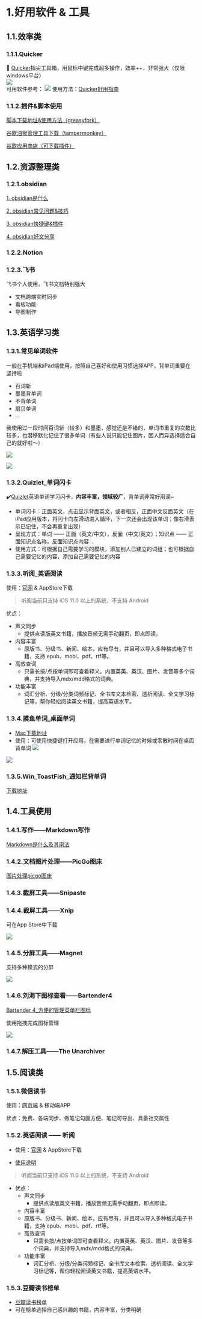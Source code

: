 # 1.好用软件 & 工具
## 1.1.效率类
### 1.1.1.Quicker
🔧 [Quicker](https://getquicker.net/)指尖工具箱，用鼠标中键完成超多操作，效率++，非常强大（仅限windows平台）<br>
![](https://hcx-blog-images.oss-cn-chengdu.aliyuncs.com/images/20220224231039.png)<br>
可用软件参考：
![](https://hcx-blog-images.oss-cn-chengdu.aliyuncs.com/images/20220224231107.png)
使用方法：[Quicker好用指南](https://hcx-blog-images.oss-cn-chengdu.aliyuncs.com/files/Quicker%E5%A5%BD%E7%94%A8%E6%8C%87%E5%8D%97.pdf)

### 1.1.2.插件&脚本使用
[脚本下载地址&使用方法（greasyfork）]( https://greasyfork.org/zh-CN)

[谷歌油猴管理工具下载（tampermonkey）](https://chrome.google.com/webstore/detail/tampermonkey/dhdgffkkebhmkfjojejmpbldmpobfkfo)

[谷歌应用商店（可下载插件）](https://chrome.google.com/webstore/category/extensions?utm_source=chrome-ntp-icon)

## 1.2.资源整理类
### 1.2.1.obsidian
[1. obsidian是什么](../obsidian/README.md)

[2. obsidian常见问题&技巧](../obsidian/FAQ.md)

[3. obsidian快捷键&插件](../obsidian/shortcut&plugin.md)

[4. obsidian好文分享](../obsidian/qualityAbstracts.md)
### 1.2.2.Notion
### 1.2.3.飞书
飞书个人使用，飞书文档特别强大
- 文档跨端实时同步
- 看板功能
- 导图制作

## 1.3.英语学习类
### 1.3.1.常见单词软件
一般在手机端和iPad端使用，按照自己喜好和使用习惯选择APP，背单词重要在坚持啦
- 百词斩
- 墨墨背单词
- 不背单词
- 扇贝单词
- ...

我使用过一段时间百词斩（较多）和墨墨，感觉还是不错的，单词书重复的次数比较多，也潜移默化记住了很多单词（有些人说只能记住图片，因人而异选择适合自己的就好啦～）

![](https://hcx-blog-images.oss-cn-chengdu.aliyuncs.com/images/20220307210121.png)

![](https://hcx-blog-images.oss-cn-chengdu.aliyuncs.com/images/20220307210048.png)


### 1.3.2.Quizlet_单词闪卡
✔️[Quizlet](https://quizlet.com/latest)英语单词学习闪卡，**内容丰富，领域较广**，背单词非常好用滴~
- 单词闪卡：正面英文，点击显示背面英文，或者相反，正面中文反面英文（在iPad应用版本，将闪卡向左滑动进入循环，下一次还会出现该单词；像右滑表示已记住，不会再重复出现）
- 呈现方式：单词 —— 正面（英文/中文），反面（中文/英文）；知识点 —— 正面知识点名称，反面知识点内容... 
- 使用方式：可根据自己需要学习的模块，添加别人已建立的词组；也可根据自己需要记忆的内容，添加自己需要记忆的内容

### 1.3.3.听阅_英语阅读
使用：[官网](https://eareyereading.com/) & AppStore下载
> 听阅当前只支持 iOS 11.0 以上的系统，不支持 Android

优点：
- 声文同步
    - 提供点读版英文书籍，播放音频无需手动翻页，即点即读。
- 内容丰富
   - 原版书、分级书、新闻、绘本，应有尽有，并且可以导入多种格式电子书籍，支持 epub、mobi、pdf、rtf等。
- 高效查词
    - 只需长按/点按单词即可查看释义。内置英英、英汉、图片、发音等多个词典，并支持导入mdx/mdd格式的词典。
- 功能丰富
    - 词汇分析、分级/分类词频标记、全书库文本检索、透析阅读、全文学习标记等，帮你轻松阅读英文书籍，提高英语水平。

### 1.3.4.摸鱼单词_桌面单词
- [Mac下载地址](https://apps.apple.com/cn/app/id1488909953?mt=12)
- 使用：可使用快捷键打开应用，在需要进行单词记忆的时候或零散时间在桌面背单词
![](https://hcx-blog-images.oss-cn-chengdu.aliyuncs.com/images/20220307210854.png)

![](https://hcx-blog-images.oss-cn-chengdu.aliyuncs.com/images/20220307210956.png)

### 1.3.5.Win_ToastFish_通知栏背单词
[下载地址](https://github.com/Uahh/ToastFish)




## 1.4.工具使用
### 1.4.1.写作——Markdown写作
[Markdown是什么及其用法](../obsidian/markdown.md)

### 1.4.2.文档图片处理——PicGo图床
[图片处理picgo图床](../obsidian/FAQ.md#图片处理picgo图床)

### 1.4.3.截屏工具——Snipaste

### 1.4.4.截屏工具——Xnip
可在App Store中下载

![](https://hand-practice.oss-cn-chengdu.aliyuncs.com/images/20220812132253.png)

### 1.4.5.分屏工具——Magnet
支持多种模式的分屏

![](https://hand-practice.oss-cn-chengdu.aliyuncs.com/images/20220812133145.png)

### 1.4.6.刘海下图标查看——Bartender4
[Bartender 4_方便的管理菜单栏图标](https://macwk.com/soft/bartender-4)

使用拖拽完成图标管理

![](https://hcx-blog-images.oss-cn-chengdu.aliyuncs.com/images/20220801202627.png)

### 1.4.7.解压工具——The Unarchiver


## 1.5.阅读类
### 1.5.1.微信读书
使用：[网页端](https://weread.qq.com/) & 移动端APP

优点：免费、各端同步、做笔记勾画方便、笔记可导出、具备社交属性

### 1.5.2.英语阅读 —— 听阅
- 使用：[官网](https://eareyereading.com/) & AppStore下载

- [使用说明](https://eareyereading.com/help/)
> 听阅当前只支持 iOS 11.0 以上的系统，不支持 Android

- 优点：
    - 声文同步
        - 提供点读版英文书籍，播放音频无需手动翻页，即点即读。
    - 内容丰富
    - 原版书、分级书、新闻、绘本，应有尽有，并且可以导入多种格式电子书籍，支持 epub、mobi、pdf、rtf等。
    - 高效查词
        - 只需长按/点按单词即可查看释义。内置英英、英汉、图片、发音等多个词典，并支持导入mdx/mdd格式的词典。
    - 功能丰富
        - 词汇分析、分级/分类词频标记、全书库文本检索、透析阅读、全文学习标记等，帮你轻松阅读英文书籍，提高英语水平。


### 1.5.3.豆瓣读书榜单
- [豆瓣读书榜单](https://book.douban.com/)
- 可在榜单选择自己感兴趣的书籍，内容丰富，分类明确

<!--
 * @Description: 
 * @Author: Lillian
 * @Date: 2022-01-25 00:27:51
 * @LastEditTime: 2022-03-01 20:05:26
 * Copyright (c) 2022 by Lillian, All Rights Reserved. 
-->